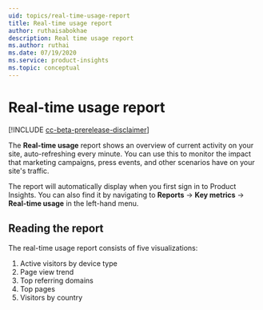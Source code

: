 ```yaml
---
uid: topics/real-time-usage-report
title: Real-time usage report
author: ruthaisabokhae
description: Real time usage report
ms.author: ruthai
ms.date: 07/19/2020
ms.service: product-insights
ms.topic: conceptual
---
```


# Real-time usage report

[!INCLUDE [cc-beta-prerelease-disclaimer]( includes/cc-beta-prerelease-disclaimer.md)]

The **Real-time usage** report shows an overview of current activity on your site, auto-refreshing every minute. You can use this to monitor the impact that marketing campaigns, press events, and other scenarios have on your site's traffic.

The report will automatically display when you first sign in to Product Insights. You can also find it by navigating to **Reports** -> **Key metrics** -> **Real-time usage** in the left-hand menu.

## Reading the report

The real-time usage report consists of five visualizations:

1.	Active visitors by device type
2.	Page view trend
3.	Top referring domains
4.	Top pages
5.	Visitors by country
